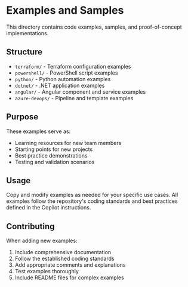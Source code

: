 # Examples and Samples

This directory contains code examples, samples, and proof-of-concept implementations.

## Structure

- `terraform/` - Terraform configuration examples
- `powershell/` - PowerShell script examples
- `python/` - Python automation examples
- `dotnet/` - .NET application examples
- `angular/` - Angular component and service examples
- `azure-devops/` - Pipeline and template examples

## Purpose

These examples serve as:
- Learning resources for new team members
- Starting points for new projects
- Best practice demonstrations
- Testing and validation scenarios

## Usage

Copy and modify examples as needed for your specific use cases. All examples follow the repository's coding standards and best practices defined in the Copilot instructions.

## Contributing

When adding new examples:
1. Include comprehensive documentation
2. Follow the established coding standards
3. Add appropriate comments and explanations
4. Test examples thoroughly
5. Include README files for complex examples